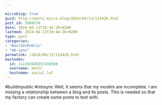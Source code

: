 ```yaml
---

microblog: true
guid: http://matti.micro.blog/2024/04/13/114426.html
post_id: 3989276
date: 2024-04-13T10:44:26+0200
lastmod: 2024-04-13T10:44:26+0200
type: post
categories:
- "BuildInPublic"
- "mb-sync"
permalink: /2024/04/13/114426.html
mastodon:
  id: 112263028357436568
  username: matti
  hostname: social.lol
---
```

#buildinpublic #mbsync Well, it seems that my models are incomplete. I am missing a relationship between a blog and its posts. This is needed so that my factory can create some posts to test with.
